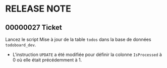 # RELEASE NOTE

## 00000027 Ticket
Lancez le script Mise à jour de la table `todos` dans la base de données `todoboard_dev`.
- L'instruction `UPDATE` a été modifiée pour définir la colonne `IsProcessed` à 0 où elle était précédemment à 1.
